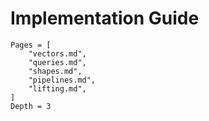 # Implementation Guide

```@contents
Pages = [
    "vectors.md",
    "queries.md",
    "shapes.md",
    "pipelines.md",
    "lifting.md",
]
Depth = 3
```
